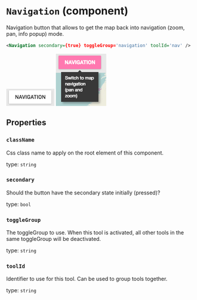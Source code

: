 `Navigation` (component)
========================

Navigation button that allows to get the map back into navigation (zoom, pan, info popup) mode.

```xml
<Navigation secondary={true} toggleGroup='navigation' toolId='nav' />
```

![Navigation](../Navigation.png)
![Navigation Active](../NavigationActive.png)

Properties
----------

### `className`

Css class name to apply on the root element of this component.

type: `string`



### `secondary`

Should the button have the secondary state initially (pressed)?

type: `bool`


### `toggleGroup`

The toggleGroup to use. When this tool is activated, all other tools in the same toggleGroup will be deactivated.

type: `string`


### `toolId`

Identifier to use for this tool. Can be used to group tools together.

type: `string`

